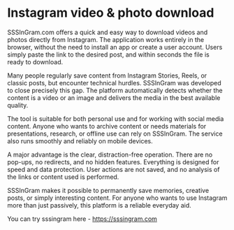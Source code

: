 # Instagram video & photo download

SSSInGram.com offers a quick and easy way to download videos and photos directly from Instagram. The application works entirely in the browser, without the need to install an app or create a user account. Users simply paste the link to the desired post, and within seconds the file is ready to download.

Many people regularly save content from Instagram Stories, Reels, or classic posts, but encounter technical hurdles. SSSInGram was developed to close precisely this gap. The platform automatically detects whether the content is a video or an image and delivers the media in the best available quality.

The tool is suitable for both personal use and for working with social media content. Anyone who wants to archive content or needs materials for presentations, research, or offline use can rely on SSSInGram. The service also runs smoothly and reliably on mobile devices.

A major advantage is the clear, distraction-free operation. There are no pop-ups, no redirects, and no hidden features. Everything is designed for speed and data protection. User actions are not saved, and no analysis of the links or content used is performed.

SSSInGram makes it possible to permanently save memories, creative posts, or simply interesting content. For anyone who wants to use Instagram more than just passively, this platform is a reliable everyday aid.

You can try sssingram here - https://sssingram.com
